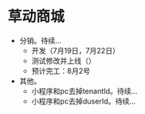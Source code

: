 # 草动商城
* 分销。待续...
    - 开发（7月19日，7月22日）
    - 测试修改并上线（）
    - 预计完工：8月2号
* 其他。
    - 小程序和pc去掉tenantId。待续...
    - 小程序和pc去掉duserId。待续...
    
